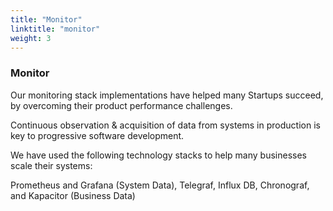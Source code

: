 ```yaml
---
title: "Monitor"
linktitle: "monitor"
weight: 3
---
```


### Monitor

Our monitoring stack implementations have helped many Startups succeed, by overcoming their product performance challenges.

Continuous observation & acquisition of data from systems in production is key to progressive software development. 

We have used the following technology stacks to help many businesses scale their systems:

Prometheus and Grafana (System Data), 
Telegraf, Influx DB, Chronograf, and Kapacitor (Business Data)
